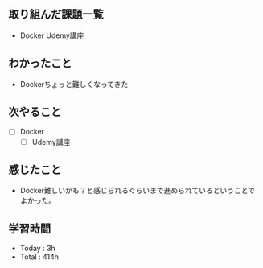 ## 取り組んだ課題一覧

- Docker Udemy講座

## わかったこと
- Dockerちょっと難しくなってきた

## 次やること

- [ ] Docker
    - [ ] Udemy講座

## 感じたこと
- Docker難しいかも？と感じられるぐらいまで進められているということでよかった。

## 学習時間

- Today : 3h
- Total : 414h